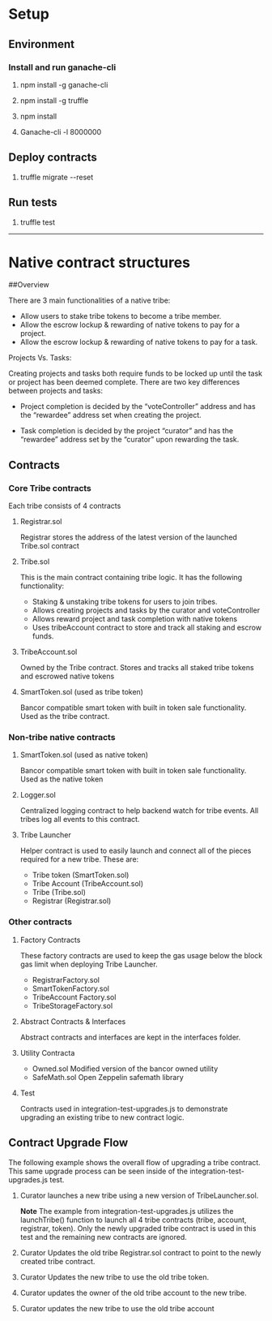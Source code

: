 # Setup

## Environment

### Install and run ganache-cli

1. npm install -g ganache-cli

2. npm install -g truffle

3. npm install

3. Ganache-cli -l 8000000

## Deploy contracts

1. truffle migrate --reset

## Run tests

1. truffle test

-----

# Native contract structures

##Overview

There are 3 main functionalities of a native tribe:


- Allow users to stake tribe tokens to become a tribe member.
- Allow the escrow lockup & rewarding  of native tokens to pay for a project.
- Allow the escrow lockup & rewarding of native tokens to pay for a task.



Projects Vs. Tasks:

Creating projects and tasks both require funds to be locked up until the task or project has been deemed complete.  There are two key differences between projects and tasks:


- Project completion is decided by the “voteController” address and has the “rewardee” address set when creating the project.


- Task completion is decided by the project “curator” and has the “rewardee” address set by the “curator” upon rewarding the task.



## Contracts

### Core Tribe contracts

Each tribe consists of 4 contracts

1. Registrar.sol
	
	Registrar stores the address of the latest version of the launched Tribe.sol contract

2. Tribe.sol

	This is the main contract containing tribe logic.  It has the following functionality:

	- Staking & unstaking tribe tokens for users to join tribes.
	- Allows creating projects and tasks by the curator and voteController
	- Allows reward project and task completion with native tokens 
	- Uses tribeAccount contract to store and track all staking and escrow funds.

3. TribeAccount.sol

	Owned by the Tribe contract. Stores and tracks all staked tribe tokens and escrowed native tokens


4. SmartToken.sol (used as tribe token)

	Bancor compatible smart token with built in token sale functionality.  Used as the tribe contract.


### Non-tribe native contracts

1. SmartToken.sol (used as native token)

	Bancor compatible smart token with built in token sale functionality.  Used as the native token

2. Logger.sol

	Centralized logging contract to help backend watch for tribe events.  All tribes log all events to this contract.


3. Tribe Launcher

	Helper contract is used to easily launch and connect all of the pieces required for a new tribe.  These are:

	- Tribe token (SmartToken.sol)
	- Tribe Account (TribeAccount.sol)
	- Tribe (Tribe.sol)
	- Registrar (Registrar.sol)

### Other contracts

1. Factory Contracts

	These factory contracts are used to keep the gas usage below the block gas limit when deploying Tribe Launcher.

	- RegistrarFactory.sol
	- SmartTokenFactory.sol
	- TribeAccount	Factory.sol
	- TribeStorageFactory.sol


2. Abstract Contracts & Interfaces

	Abstract contracts and interfaces are kept in the interfaces folder.

3. Utility Contracta

	- Owned.sol  Modified version of the bancor owned utility
	- SafeMath.sol Open Zeppelin safemath library

4. Test

	Contracts used in integration-test-upgrades.js to demonstrate upgrading an existing tribe to  new contract logic.

## Contract Upgrade Flow

The following example shows the overall flow of upgrading a tribe contract.  This same upgrade process can be seen inside of the integration-test-upgrades.js test.

1. Curator launches a new tribe using a new version of TribeLauncher.sol. 

	**Note** The example from integration-test-upgrades.js utilizes the launchTribe() function to launch all 4 tribe contracts (tribe, account, registrar, token).  Only the newly upgraded tribe contract is used in this test and the remaining new contracts are ignored.
	

2. Curator Updates the old tribe Registrar.sol contract to point to the newly created tribe contract.

3. Curator Updates the new tribe to use the old tribe token.

4. Curator updates the owner of the old tribe account to the new tribe.

5. Curator updates the new tribe to use the old tribe account

